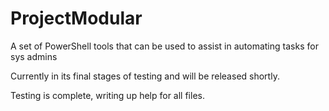 # ProjectModular
A set of PowerShell tools that can be used to assist in automating tasks for sys admins


Currently in its final stages of testing and will be released shortly.

Testing is complete, writing up help for all files.
